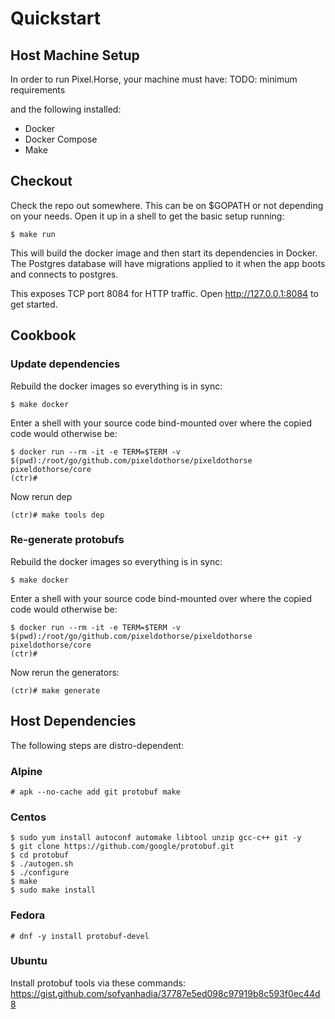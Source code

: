 # Quickstart

## Host Machine Setup

In order to run Pixel.Horse, your machine must have: TODO: minimum requirements

and the following installed:

- Docker
- Docker Compose
- Make

## Checkout

Check the repo out somewhere. This can be on $GOPATH or not depending on your needs. Open it up in a shell to get the basic setup running:

```console
$ make run
```

This will build the docker image and then start its dependencies in Docker. The Postgres database will have migrations applied to it when the app boots and connects to postgres.

This exposes TCP port 8084 for HTTP traffic. Open http://127.0.0.1:8084 to get started.

## Cookbook

### Update dependencies

Rebuild the docker images so everything is in sync:

```console
$ make docker
```

Enter a shell with your source code bind-mounted over where the copied code would otherwise be:

```console
$ docker run --rm -it -e TERM=$TERM -v $(pwd):/root/go/github.com/pixeldothorse/pixeldothorse pixeldothorse/core
(ctr)#
```

Now rerun dep

```console
(ctr)# make tools dep
```

### Re-generate protobufs

Rebuild the docker images so everything is in sync:

```console
$ make docker
```

Enter a shell with your source code bind-mounted over where the copied code would otherwise be:

```console
$ docker run --rm -it -e TERM=$TERM -v $(pwd):/root/go/github.com/pixeldothorse/pixeldothorse pixeldothorse/core
(ctr)#
```

Now rerun the generators:

```console
(ctr)# make generate
```

## Host Dependencies

The following steps are distro-dependent:

### Alpine

```console
# apk --no-cache add git protobuf make
```

### Centos

```console
$ sudo yum install autoconf automake libtool unzip gcc-c++ git -y
$ git clone https://github.com/google/protobuf.git
$ cd protobuf
$ ./autogen.sh
$ ./configure
$ make
$ sudo make install
```

### Fedora

```console
# dnf -y install protobuf-devel
```

### Ubuntu

Install protobuf tools via these commands: https://gist.github.com/sofyanhadia/37787e5ed098c97919b8c593f0ec44d8
